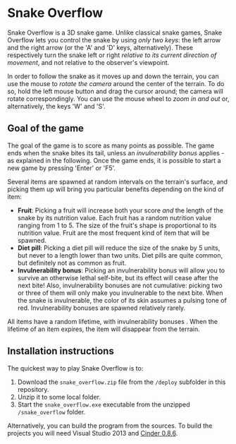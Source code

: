 # Snake Overflow

Snake Overflow is a 3D snake game. Unlike classical snake games, Snake Overflow lets you control the snake by using *only two keys*: the left arrow and the right arrow (or the 'A' and 'D' keys, alternatively). These respectively turn the snake left or right *relative to its current direction of movement*, and not relative to the observer's viewpoint.

In order to follow the snake as it moves up and down the terrain, you can use the mouse to *rotate the camera* around the center of the terrain. To do so, hold the left mouse button and drag the cursor around; the camera will rotate correspondingly. You can use the mouse wheel to *zoom in and out* or, alternatively, the keys 'W' and 'S'.

## Goal of the game

The goal of the game is to score as many points as possible. The game ends when the snake bites its tail, unless an *invulnerability bonus* applies - as explained in the following. Once the game ends, it is possible to start a new game by pressing 'Enter' or 'F5'.

Several items are spawned at random intervals on the terrain's surface, and picking them up will bring you particular benefits depending on the kind of item:

 - **Fruit**: Picking a fruit will increase both your score *and* the length of the snake by its nutrition value. Each fruit has a random nutrition value ranging from 1 to 5. The size of the fruit's shape is proportional to its nutrition value. Fruit are the most frequent kind of item that will be spawned.
 - **Diet pill**: Picking a diet pill will reduce the size of the snake by 5 units, but never to a length lower than two units. Diet pills are quite common, but definitely not as common as fruit. 
 - **Invulnerability bonus**: Picking an invulnerability bonus will allow you to survive an otherwise lethal self-bite, but its effect will cease after the next bite! Also, invulnerability bonuses are not cumulative: picking two or three of them will only make you invulnerable to the next bite. When the snake is invulnerable, the color of its skin assumes a pulsing tone of red. Invulnerability bonuses are spawned relatively rarely.
 
All items have a random lifetime, with invulnerability bonuses . When the lifetime of an item expires, the item will disappear from the terrain.

## Installation instructions

The quickest way to play Snake Overflow is to:

 1. Download the `snake_overflow.zip` file from the `/deploy` subfolder in this repository.
 2. Unzip it to some local folder. 
 3. Start the `snake_overflow.exe` executable from the unzipped `/snake_overflow` folder.

Alternatively, you can build the program from the sources. To build the projects you will need Visual Studio 2013 and [Cinder 0.8.6](http://libcinder.org/blog/posts/9_cinder-086-released/).
